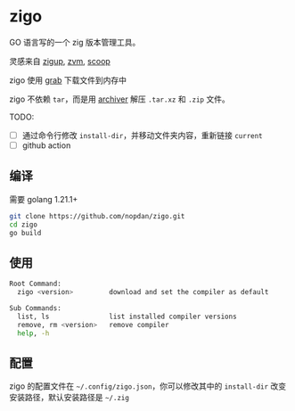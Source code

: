 # zigo

GO 语言写的一个 zig 版本管理工具。

灵感来自 [zigup](https://github.com/marler8997/zigup), [zvm](https://github.com/tristanisham/zvm), [scoop](https://github.com/ScoopInstaller/Scoop)

zigo 使用 [grab](https://github.com/cavaliergopher/grab) 下载文件到内存中

zigo 不依赖 `tar`，而是用 [archiver](https://github.com/mholt/archiver) 解压 `.tar.xz` 和 `.zip` 文件。

TODO:

- [ ] 通过命令行修改 `install-dir`，并移动文件夹内容，重新链接 `current`
- [ ] github action

## 编译

需要 golang 1.21.1+

```sh
git clone https://github.com/nopdan/zigo.git
cd zigo
go build
```

## 使用

```sh
Root Command:
  zigo <version>         download and set the compiler as default

Sub Commands:
  list, ls               list installed compiler versions
  remove, rm <version>   remove compiler
  help, -h
```

## 配置

zigo 的配置文件在 `~/.config/zigo.json`，你可以修改其中的 `install-dir` 改变安装路径，默认安装路径是 `~/.zig`
